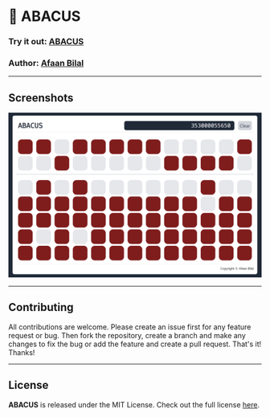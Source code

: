 🧮 ABACUS
=========

### Try it out: [ABACUS](https://abacus.afaan.dev)

### **Author**: [Afaan Bilal](https://afaan.dev)

---

## Screenshots

![Abacus](screenshots/abacus.png)

---

## Contributing
All contributions are welcome. Please create an issue first for any feature request
or bug. Then fork the repository, create a branch and make any changes to fix the bug
or add the feature and create a pull request. That's it!
Thanks!

---

## License
**ABACUS** is released under the MIT License.
Check out the full license [here](LICENSE).
